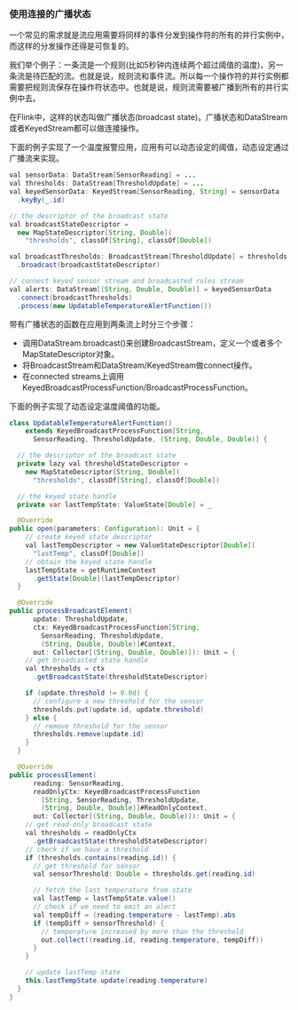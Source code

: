 ### 使用连接的广播状态

一个常见的需求就是流应用需要将同样的事件分发到操作符的所有的并行实例中，而这样的分发操作还得是可恢复的。

我们举个例子：一条流是一个规则(比如5秒钟内连续两个超过阈值的温度)，另一条流是待匹配的流。也就是说，规则流和事件流。所以每一个操作符的并行实例都需要把规则流保存在操作符状态中。也就是说，规则流需要被广播到所有的并行实例中去。

在Flink中，这样的状态叫做广播状态(broadcast state)。广播状态和DataStream或者KeyedStream都可以做连接操作。

下面的例子实现了一个温度报警应用，应用有可以动态设定的阈值，动态设定通过广播流来实现。

```java
val sensorData: DataStream[SensorReading] = ...
val thresholds: DataStream[ThresholdUpdate] = ...
val keyedSensorData: KeyedStream[SensorReading, String] = sensorData
  .keyBy(_.id)

// the descriptor of the broadcast state
val broadcastStateDescriptor =
  new MapStateDescriptor[String, Double](
    "thresholds", classOf[String], classOf[Double])

val broadcastThresholds: BroadcastStream[ThresholdUpdate] = thresholds
  .broadcast(broadcastStateDescriptor)

// connect keyed sensor stream and broadcasted rules stream
val alerts: DataStream[(String, Double, Double)] = keyedSensorData
  .connect(broadcastThresholds)
  .process(new UpdatableTemperatureAlertFunction())
```

带有广播状态的函数在应用到两条流上时分三个步骤：

* 调用DataStream.broadcast()来创建BroadcastStream，定义一个或者多个MapStateDescriptor对象。
* 将BroadcastStream和DataStream/KeyedStream做connect操作。
* 在connected streams上调用KeyedBroadcastProcessFunction/BroadcastProcessFunction。

下面的例子实现了动态设定温度阈值的功能。

```java
class UpdatableTemperatureAlertFunction()
    extends KeyedBroadcastProcessFunction[String,
      SensorReading, ThresholdUpdate, (String, Double, Double)] {

  // the descriptor of the broadcast state
  private lazy val thresholdStateDescriptor =
    new MapStateDescriptor[String, Double](
      "thresholds", classOf[String], classOf[Double])

  // the keyed state handle
  private var lastTempState: ValueState[Double] = _

  @Override
public open(parameters: Configuration): Unit = {
    // create keyed state descriptor
    val lastTempDescriptor = new ValueStateDescriptor[Double](
      "lastTemp", classOf[Double])
    // obtain the keyed state handle
    lastTempState = getRuntimeContext
      .getState[Double](lastTempDescriptor)
  }

  @Override
public processBroadcastElement(
      update: ThresholdUpdate,
      ctx: KeyedBroadcastProcessFunction[String,
        SensorReading, ThresholdUpdate,
        (String, Double, Double)]#Context,
      out: Collector[(String, Double, Double)]): Unit = {
    // get broadcasted state handle
    val thresholds = ctx
      .getBroadcastState(thresholdStateDescriptor)

    if (update.threshold != 0.0d) {
      // configure a new threshold for the sensor
      thresholds.put(update.id, update.threshold)
    } else {
      // remove threshold for the sensor
      thresholds.remove(update.id)
    }
  }

  @Override
public processElement(
      reading: SensorReading,
      readOnlyCtx: KeyedBroadcastProcessFunction
        [String, SensorReading, ThresholdUpdate, 
        (String, Double, Double)]#ReadOnlyContext,
      out: Collector[(String, Double, Double)]): Unit = {
    // get read-only broadcast state
    val thresholds = readOnlyCtx
      .getBroadcastState(thresholdStateDescriptor)
    // check if we have a threshold
    if (thresholds.contains(reading.id)) {
      // get threshold for sensor
      val sensorThreshold: Double = thresholds.get(reading.id)

      // fetch the last temperature from state
      val lastTemp = lastTempState.value()
      // check if we need to emit an alert
      val tempDiff = (reading.temperature - lastTemp).abs
      if (tempDiff > sensorThreshold) {
        // temperature increased by more than the threshold
        out.collect((reading.id, reading.temperature, tempDiff))
      }
    }

    // update lastTemp state
    this.lastTempState.update(reading.temperature)
  }
}
```

